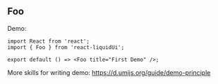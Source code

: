 
## Foo

Demo:

```tsx
import React from 'react';
import { Foo } from 'react-liquidUi';

export default () => <Foo title="First Demo" />;
```

More skills for writing demo: https://d.umijs.org/guide/demo-principle

